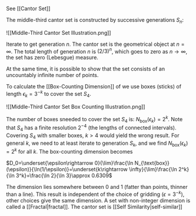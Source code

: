 See [[Cantor Set]]

The middle-third cantor set is constructed by successive generations $S_n$:

![[Middle-Third Cantor Set Illustration.png]]

Iterate to get generation $n$. The cantor set is the geometrical object at $n=\infty$. The total length of generation $n$ is $(2/3)^n$, which goes to zero as $n\rightarrow \infty$, the set has zero (Lebesgue) measure.

At the same time, it is possible to show that the set consists of an uncountably infinite number of points.

To calculate the [[Box-Counting Dimension]] of we use boxes (sticks) of length $\epsilon_k=3^{-k}$ to cover the set $S_4$.

![[Middle-Third Cantor Set Box Counting Illustration.png]]

The number of boxes sneeded to cover the set $S_4$ is: $N_{\text{box}}(\epsilon_k)=2^k$.
Note that $S_4$ has a finite resolution $2^{-4}$ (the lengths of connected intervals). Covering $S_4$ with smaller boxes, $k>4$ would yield the wrong result. For general $k$, we need to at least iterate to generation $S_k$, and we find $N_{\text{box}}(\epsilon_k)=2^{k}$ for all $k$. The box-counting dimension becomes

$D_0=\underset{\epsilon\rightarrow 0}{\lim}\frac{\ln N_{\text{box}}(\epsilon)}{\ln(1/\epsilon)}=\underset{k\rightarrow \infty}{\lim}\frac{\ln 2^k}{\ln 3^k}=\frac{\ln 2}{\ln 3}\approx 0.6309$

The dimension lies somewhere between $0$ and $1$ (fatter than points, thinner than a line). This result is independent of the choice of gridding ($\epsilon=3^{-k}$), other choices give the same dimension.  A set with non-integer dimension is called a [[Fractal|fractal]]. The cantor set is [[Self Similarity|self-similar]]